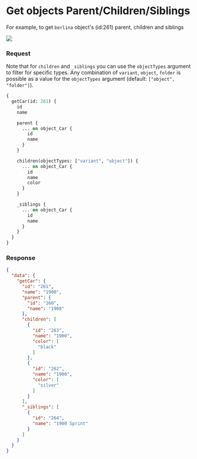 # Get objects Parent/Children/Siblings

For example, to get `berlina` object's (id:261) parent, children and siblings

![](../../../img/graphql/sample_parentChildrenSiblings.png)

### Request

Note that for `children` and `_siblings` you can use the `objectTypes` argument to filter for specific types.
Any combination of `variant`, `object`, `folder` is possible as a value for the `objectTypes` argument (default: `["object", "folder"]`).

```graphql
{
  getCar(id: 261) {
    id
    name

    parent {
      ... on object_Car {
        id
        name
      }
    }

    children(objectTypes: ["variant", "object"]) {
      ... on object_Car {
        id
        name
        color
      }
    }

    _siblings {
      ... on object_Car {
        id
        name
      }
    }
  }
}
```

### Response

```json
{
  "data": {
    "getCar": {
      "id": "261",
      "name": "1900",
      "parent": {
        "id": "260",
        "name": "1900"
      },
      "children": [
        {
          "id": "263",
          "name": "1900",
          "color": [
            "black"
          ]
        },
        {
          "id": "262",
          "name": "1900",
          "color": [
            "silver"
          ]
        }
      ],
      "_siblings": [
        {
          "id": "264",
          "name": "1900 Sprint"
        }
      ]
    }
  }
}
```
